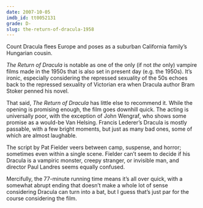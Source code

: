 ```yaml
---
date: 2007-10-05
imdb_id: tt0052131
grade: D-
slug: the-return-of-dracula-1958
---
```


Count Dracula flees Europe and poses as a suburban California family’s Hungarian cousin.

_The Return of Dracula_ is notable as one of the only (if not _the_ only) vampire films made in the 1950s that is also set in present day (e.g. the 1950s). It’s ironic, especially considering the repressed sexuality of the 50s echoes back to the repressed sexuality of Victorian era when Dracula author Bram Stoker penned his novel.

That said, _The Return of Dracula_ has little else to recommend it. While the opening is promising enough, the film goes downhill quick. The acting is universally poor, with the exception of John Wengraf, who shows some promise as a would-be Van Helsing. Francis Lederer’s Dracula is mostly passable, with a few bright moments, but just as many bad ones, some of which are almost laughable.

The script by Pat Fielder veers between camp, suspense, and horror; sometimes even within a single scene. Fielder can’t seem to decide if his Dracula is a vampiric monster, creepy stranger, or invisible man, and director Paul Landres seems equally confused.

Mercifully, the 77-minute running time means it’s all over quick, with a somewhat abrupt ending that doesn’t make a whole lot of sense considering Dracula can turn into a bat, but I guess that’s just par for the course considering the film.
